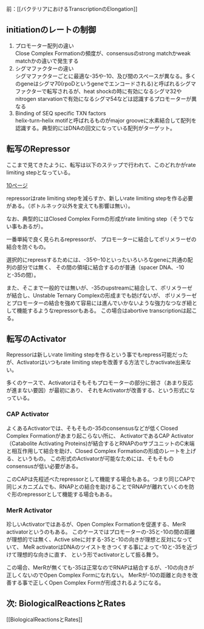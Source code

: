 前：[[バクテリアにおけるTranscriptionのElongation]]

## initiationのレートの制御

1. プロモーター配列の違い  
Close Complex Formationの頻度が、consensusのstrong matchかweak matchかの違いで発生する
2. シグマファクターの違い  
シグマファクターごとに最適な-35や-10、及び間のスペースが異なる。多くのgeneはシグマ70(rpoDというgeneでエンコードされる)と呼ばれるシグマファクターで転写されるが、heat shockの時に有効になるシグマ32やnitrogen starvationで有効になるシグマ54などは認識するプロモーターが異なる
3. Binding of SEQ specific TXN factors  
helix-turn-helix motifと呼ばれるものがmajor grooveに水素結合して配列を認識する。典型的にはDNAの回文になっている配列がターゲット。

## 転写のRepressor

ここまで見てきたように、転写は以下のステップで行われて、このどれかがrate limiting stepとなっている。

[10ページ](https://karino2.github.io/ImageGallery/MolecularBiology728x2.html#lg=1&slide=9)

repressorはrate limiting stepを減らすか、新しいrate limiting stepを作る必要がある。（ボトルネック以外を変えても影響は無い）。

なお、典型的にはClosed Complex Formの形成がrate limiting step（そうでない事もあるが）。

一番単純で良く見られるrepressorが、
プロモーターに結合してポリメラーゼの結合を防ぐもの。

選択的にrepressするためには、-35や-10といったいろいろなgeneに共通の配列の部分では無く、
その間の領域に結合するのが普通（spacer DNA、-10と-35の間）。

また、そこまで一般的では無いが、-35のupstreamに結合して、ポリメラーゼが結合し、Unstable Ternary Complexの形成までも妨げないが、
ポリメラーゼとプロモーターの結合を強めて容易には進んでいかないような強力なつなぎ紐として機能するようなrepressorもある。
この場合はabortive transcriptionは起こる。

## 転写のActivator

Repressorは新しいrate limiting stepを作るという事でもrepress可能だったが、Activatorはいつもrate limiting stepを改善する方法でしかactivate出来ない。

多くのケースで、Activatorはそもそもプロモーターの部分に弱さ（あまり反応が進まない要因）が最初にあり、
それをActivatorが改善する、という形式になっている。

### CAP Activator

よくあるActivatorでは、そもそもの-35のconsensusなどが低くClosed Complex Formationがあまり起こらない所に、
ActivatorであるCAP Activator（Catabolite Activating Proteins)が結合するとRNAPのαサブユニットのC末端と相互作用して結合を助け、Closed Complex Formationの形成のレートを上げる、というもの。
この形式のActivatorが可能なためには、そもそものconsensusが低い必要がある。

このCAPは先程述べたrepressorとして機能する場合もある。つまり同じCAPで同じメカニズムでも、RNAPとの結合を助けることでRNAPが離れていくのを防ぐ形のrepressorとして機能する場合もある。

### MerR Activator

珍しいActivatorではあるが、Open Complex Formationを促進する、MerR activatorというのもある。
このケースではプロモーターの-35と-10の間の距離が理想的では無く、Active siteに対する-35と-10の向きが理想と反対になっていて、
MeR activatorはDNAのツイストをきつくする事によって-10と-35を近づけて理想的な向きに直す、
という形でactivatorとして振る舞う。

この場合、MerRが無くても-35は正常なのでRNAPは結合するが、-10の向きが正しくないのでOpen Complex Formになれない。
MerRが-10の距離と向きを改善する事で正しくOpen Complex Formが形成されるようになる。

## 次: BiologicalReactionsとRates

[[BiologicalReactionsとRates]]